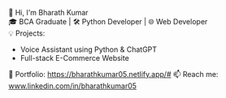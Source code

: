 👋 Hi, I'm Bharath Kumar  
🎓 BCA Graduate | 🛠 Python Developer | 🌐 Web Developer  
💡 Projects:  
- Voice Assistant using Python & ChatGPT  
- Full-stack E-Commerce Website  

🔗 Portfolio: https://bharathkumar05.netlify.app/# 
📫 Reach me: www.linkedin.com/in/bharathkumar05
